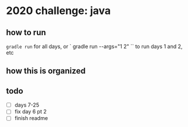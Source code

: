 # 2020 challenge: java

## how to run
``` gradle run ``` for all days, 
or ` gradle run --args="1 2" `` to run days 1 and 2, etc

## how this is organized


## todo
- [ ] days 7-25
- [ ] fix day 6 pt 2
- [ ] finish readme
